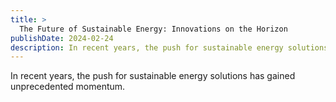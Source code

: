 ```yaml
---
title: >
  The Future of Sustainable Energy: Innovations on the Horizon
publishDate: 2024-02-24
description: In recent years, the push for sustainable energy solutions has gained unprecedented momentum.
---
```


In recent years, the push for sustainable energy solutions has gained unprecedented momentum.
